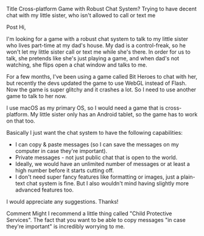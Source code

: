 Title
Cross-platform Game with Robust Chat System? Trying to have decent chat with my little sister, who isn't allowed to call or text me

Post
Hi,

I'm looking for a game with a robust chat system to talk to my little sister who lives part-time at my dad's house. My dad is a control-freak, so he won't let my little sister call or text me while she's there. In order for us to talk, she pretends like she's just playing a game, and when dad's not watching, she flips open a chat window and talks to me.

For a few months, I've been using a game called Bit Heroes to chat with her, but recently the devs updated the game to use WebGL instead of Flash. Now the game is super glitchy and it crashes a lot. So I need to use another game to talk to her now.

I use macOS as my primary OS, so I would need a game that is cross-platform. My little sister only has an Android tablet, so the game has to work on that too.

Basically I just want the chat system to have the following capabilities:

- I can copy & paste messages (so I can save the messages on my computer in case they're important).
- Private messages - not just public chat that is open to the world.
- Ideally, we would have an unlimited number of messages or at least a high number before it starts cutting off.
- I don't need super fancy features like formatting or images, just a plain-text chat system is fine. But I also wouldn't mind having slightly more advanced features too.

I would appreciate any suggestions. Thanks!

Comment
Might I recommend a little thing called "Child Protective Services".  The fact that you want to be able to copy messages "in case they're important" is incredibly worrying to me.
